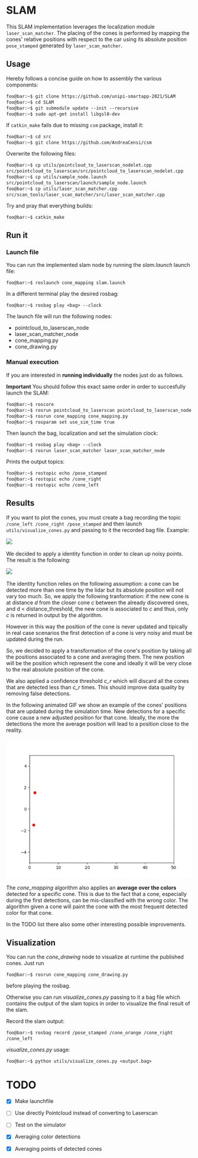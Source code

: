 
# SLAM

This SLAM implementation leverages the localization module `laser_scan_matcher`. The placing of the cones is performed by mapping the cones' relative positions with respect to the car using its absolute position `pose_stamped` generated by `laser_scan_matcher`.

## Usage

<!--
The slam toolbox package can be downloaded at the following link [here](https://github.com/SteveMacenski/slam_toolbox)

It's important to note that the provided toolbox builds the map using a `sensor_msgs::LaserScan` but the LIDAR outputs data of type `sensor_msgs::PointCloud`.  

To address this iussue, we transform the point cloud into laser scan using the [`pointclod_to_laserscan package](http://wiki.ros.org/pointcloud_to_laserscan)
The slam toolbox listens for `LaserScan` messages on the topic specified in `slam_toolbox/config` in the param `scan_topic`.
-->

  

Hereby follows a concise guide on how to assembly the various components:

```console
foo@bar:~$ git clone https://github.com/unipi-smartapp-2021/SLAM
foo@bar:~$ cd SLAM
foo@bar:~$ git submodule update --init --recursive
foo@bar:~$ sudo apt-get install libgsl0-dev
```

If `catkin_make` fails due to missing `csm` package, install it:

```console
foo@bar:~$ cd src
foo@bar:~$ git clone https://github.com/AndreaCensi/csm
```

Overwrite the following files:

```console
foo@bar:~$ cp utils/pointcloud_to_laserscan_nodelet.cpp src/pointcloud_to_laserscan/src/pointcloud_to_laserscan_nodelet.cpp
foo@bar:~$ cp utils/sample_node.launch src/pointcloud_to_laserscan/launch/sample_node.launch
foo@bar:~$ cp utils/laser_scan_matcher.cpp src/scan_tools/laser_scan_matcher/src/laser_scan_matcher.cpp
```

Try and pray that everything builds:

```console
foo@bar:~$ catkin_make
```

## Run it

### Launch file
You can run the implemented slam node by running the *slam.launch* launch file:
```console
foo@bar:~$ roslaunch cone_mapping slam.launch
```
In a different terminal play the desired rosbag:
```console
foo@bar:~$ rosbag play <bag> --clock
```

The launch file will run the following nodes:
- pointcloud_to_laserscan_node
- laser_scan_matcher_node
- cone_mapping.py
- cone_drawing.py

### Manual execution

If you are interested in **running individually** the nodes just do as follows.

**Important** You should follow this exact same order in order to succesfully launch the SLAM:

```console
foo@bar:~$ roscore
foo@bar:~$ rosrun pointcloud_to_laserscan pointcloud_to_laserscan_node
foo@bar:~$ rosrun cone_mapping cone_mapping.py
foo@bar:~$ rosparam set use_sim_time true
```

Then launch the bag, localization and set the simulation clock:
```console
foo@bar:~$ rosbag play <bag> --clock
foo@bar:~$ rosrun laser_scan_matcher laser_scan_matcher_node
```

Prints the output topics:
```console
foo@bar:~$ rostopic echo /pose_stamped
foo@bar:~$ rostopic echo /cone_right
foo@bar:~$ rostopic echo /cone_left
``` 

## Results
  

If you want to plot the cones, you must create a bag recording the topic `/cone_left /cone_right /pose_stamped` and then launch `utils/visualize_cones.py` and passing to it the recorded bag file. Example:

![](imgs/track.png)  

We decided to apply a identity function in order to clean up noisy points. The result is the following:

![](imgs/track_2.jpg)

The identity function relies on the following assumption: a cone can be detected more than one time by the lidar but its absolute position will not vary too much. 
So, we apply the following tranformation:
if the new cone is at distance *d* from the closer cone *c* between the already discovered ones, and d < distance_threshold, the new cone is associated to *c* and thus, only *c* is returned in output by the algorithm.

However in this way the position of the cone is never updated and tipically in real case scenarios the first detection of a cone is very noisy and must be updated during the run.

So, we decided to apply a transformation of the cone's position by taking all the positions associated to a cone and averaging them. The new position will be the position which represent the cone and ideally it will be very close to the real absolute position of the cone.

We also applied a confidence threshold *c_r* which will discard all the cones that are detected less than *c_r* times. This should improve data quality by removing false detections.

In the following animated GIF we show an example of the cones' positions that are updated during the simulation time. New detections for a specific cone cause a new adjusted position for that cone. Ideally, the more the detections the more the average position will lead to a position close to the reality. 

![Positions Avaraging GIF](imgs/positions.gif)

The *cone_mapping* algorithm also applies an **average over the colors** detected for a specific cone. This is due to the fact that a cone, especially during the first detections, can be mis-classified with the wrong color. The algorithm given a cone will paint the cone with the most frequent detected color for that cone.

In the TODO list there also some other interesting possible improvements.  

## Visualization

You can run the *cone_drawing* node to visualize at runtime the published cones. Just run

```console
foo@bar:~$ rosrun cone_mapping cone_drawing.py
```
before playing the rosbag.

Otherwise you can run *visualize_cones.py <filename>* passing to it a bag file which contains the output of the slam topics  in order to visualize the final result of the slam. 

Record the slam output:
```console
foo@bar:~$ rosbag record /pose_stamped /cone_orange /cone_right /cone_left
```

*visualize_cones.py* usage:
```console
foo@bar:~$ python utils/visualize_cones.py <output.bag>
```

# TODO

- [X] Make launchfile
- [ ] Use directly Pointcloud instead of converting to Laserscan
- [ ] Test on the simulator
- [X] Averaging color detections
- [X] Averaging points of detected cones

  

<!--

## slam-toolbox

**IMPORTANT** before doing anything change the branch to `noetic-devel`

Install dependencies with `rosdep install -q -y -r --from-paths src --ignore-src`

Install `apt install ros-noetic-slam-toolbox` if required.

## pointcloud-to-laserscan

**IMPORTANT** before doing anything change the branch to `lunar-devel`

Notice that `geometry2` is required to build this package. -->
